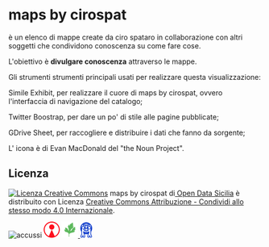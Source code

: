 # maps by cirospat
<p>
	è un elenco di mappe create da ciro spataro in <span class="btn btn-danger btn-xs">collaborazione</span> con altri soggetti che <span class="btn btn-danger btn-xs">condividono</span> conoscenza su come fare cose.
</p>
<p>
	L'obiettivo è <strong>divulgare conoscenza</strong> attraverso le <span class="btn btn-danger btn-xs">mappe</span>.
</p>
<p>

Gli strumenti strumenti principali usati per realizzare questa visualizzazione:

Simile Exhibit, per realizzare il cuore di maps by cirospat, ovvero l'interfaccia di navigazione del catalogo;
</p>
Twitter Boostrap, per dare un po' di stile alle pagine pubblicate;
</p>
GDrive Sheet, per raccogliere e distribuire i dati che fanno da sorgente;
</p>
L' icona è di Evan MacDonald del "the Noun Project".
	
## Licenza
<p>
<a rel="license" href="http://creativecommons.org/licenses/by-sa/4.0/"><img alt="Licenza Creative Commons" style="border-width:0" src="https://i.creativecommons.org/l/by-sa/4.0/80x15.png"></a> <span xmlns:dct="http://purl.org/dc/terms/" property="dct:title">maps by cirospat</span> di<a xmlns:cc="http://creativecommons.org/ns#" href="http://opendatasicilia.it" property="cc:attributionName" rel="cc:attributionURL"> Open Data Sicilia</a> è distribuito con Licenza <a rel="license" href="http://creativecommons.org/licenses/by-sa/4.0/">Creative Commons Attribuzione - Condividi allo stesso modo 4.0 Internazionale</a>.
</p>
<img src="./img/accussi_favicon.png" alt="accussi" caption="false" width="32" height="32" /></a> 
<a href="http://nonportale.opendatasicilia.it/index.html" target="_blank" rel="noopener"> <img src="./img/nonportale_favicon.png" alt="non portale" caption="false" width="32" height="32" /></a> 
<a href="http://petrusino.opendatasicilia.it/index.html" target="_blank" rel="noopener"> <img src="./img/petrusino_favicon.png" alt="petrusino" caption="false" width="32" height="32" />
</a>  <img src="./img/maps_favicon.png">
